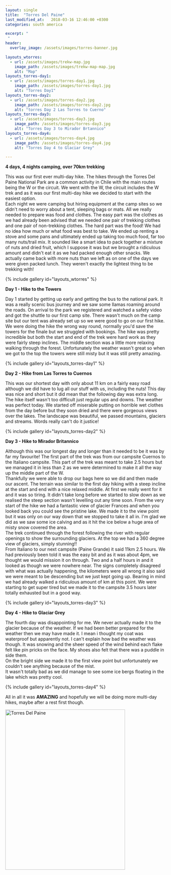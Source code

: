 ```yaml
---
layout: single
title:  "Torres Del Paine"
last_modified_at:   2018-03-16 12:46:00 +0300
categories: south america

excerpt: "
 "
header:
  overlay_image: /assets/images/torres-banner.jpg

layouts_wtorres:
  - url: /assets/images/trekw-map.jpg
    image_path: /assets/images/trekw-map-map.jpg
    alt: "Map"
layouts_torres-day1:
  - url: /assets/images/torres-day1.jpg
    image_path: /assets/images/torres-day1.jpg
    alt: "Torres Day1"
layouts_torres-day2:
  - url: /assets/images/torres-day2.jpg
    image_path: /assets/images/torres-day2.jpg
    alt: "torres Day 2 Las Torres to Cuerno"
layouts_torres-day3:
  - url: /assets/images/torres-day3.jpg
    image_path: /assets/images/torres-day3.jpg
    alt: "Torres Day 3 to Mirador Brtannico"
layouts_torres-day4:
  - url: /assets/images/torres-day4.jpg
    image_path: /assets/images/torres-day4.jpg
    alt: "Torres Day 4 to Glaciar Grey"

---
```


**4 days, 4 nights camping, over 70km trekking**

This was our first ever multi-day hike. The hikes through the Torres Del Paine National Park are a common activity in Chile with the main routes being the W or the circuit. We went with the W, the circuit includes the W trek and as it was our first multi-day hike we decided to start with the easiest option.  
Each night we were camping but hiring equipment at the camp sites so we didn't need to worry about a tent, sleeping bags or mats. All we really needed to prepare was food and clothes. The easy part was the clothes as we had already been advised that we needed one pair of trekking clothes and one pair of non-trekking clothes. The hard part was the food! We had no idea how much or what food was best to take. We ended up renting a stove and some pans and ultimately ended up taking too much food, far too many nuts/trail mix. It sounded like a smart idea to pack together a mixture of nuts and dried fruit, which I suppose it was but we brought a ridiculous amount and didn't eat it as we had packed enough other snacks. We actually came back with more nuts than we left as on one of the days we were given packed lunch. They weren't exactly the lightest thing to be trekking with!

{% include gallery id="layouts_wtorres" %}


**Day 1 - Hike to the Towers**

Day 1 started by getting up early and getting the bus to the national park. It was a really scenic bus journey and we saw some llamas roaming around the roads. On arrival to the park we registered and watched a safety video and got the shuttle to our first camp site. There wasn't much on the camp site but our tent was already set up so we were good to go on our first hike.  
We were doing the hike the wrong way round, normally you'd save the towers for the finale but we struggled with bookings. The hike was pretty incredible but both the start and end of the trek were hard work as they were fairly steep inclines. The middle section was a little more relaxing walking through the forest. Unfortunately the weather wasn't great so when we got to the top the towers were still misty but it was still pretty amazing.

{% include gallery id="layouts_torres-day1" %}

**Day 2 - Hike from Las Torres to Cuernos**

This was our shortest day with only about 11 km on a fairly easy road although we did have to lug all our stuff with us, including the nuts! This day was nice and short but it did mean that the following day was extra long.  
The hike itself wasn't too difficult just regular ups and downs. The weather was perfect today. We started off miserable putting on horrible wet clothes from the day before but they soon dried and there were gorgeous views over the lakes. The landscape was beautiful, we passed mountains, glaciers and streams. Words really can't do it justice!

{% include gallery id="layouts_torres-day2" %}

**Day 3 - Hike to Mirador Britannico**

Although this was our longest day and longer than it needed to be it was by far my favourite! The first part of the trek was from our campsite Cuernos to the Italiano campsite. This part of the trek was meant to take 2.5 hours but we managed it in less than 2 as we were determined to make it all the way up the middle part of the W.  
Thankfully we were able to drop our bags here so we did and then made our ascent. The terrain was similar to the first day hiking with a steep incline at the start and end with a nice relaxed middle. At first we really went for it and it was so tiring. It didn't take long before we started to slow down as we realised the steep section wasn't levelling out any time soon. From the very start of the hike we had a fantastic view of glacier Frances and when you looked back you could see the pristine lake. We made it to the view point but it was only on our way down that we stopped to take it all in. I'm glad we did as we saw some ice calving and as it hit the ice below a huge area of misty snow covered the area.  
The trek continued through the forest following the river with regular openings to show the surrounding glaciers. At the top we had a 360 degree view of glaciers, simply stunning!!  
From Italiano to our next campsite (Paine Grande) it said 11km 2.5 hours. We had previously been told it was the easy bit and as it was about 4pm, we thought we would mission it on through. Two and a half hours in and it looked as though we were nowhere near. The signs completely disagreed with what was actually happening, the kilometers were all wrong it also said we were meant to be descending but we just kept going up. Bearing in mind we had already walked a ridiculous amount of km at this point. We were starting to get super tired but we made it to the campsite 3.5 hours later totally exhausted but in a good way.

{% include gallery id="layouts_torres-day3" %}

**Day 4 - Hike to Glaciar Grey**

The fourth day was disappointing for me. We never actually made it to the glacier because of the weather. If we had been better prepared for the weather then we may have made it. I mean i thought my coat was waterproof but apparently not. I can't explain how bad the weather was though. It was snowing and the sheer speed of the wind behind each flake felt like pin pricks on the face. My shoes also felt that there was a puddle in side them.  
On the bright side we made it to the first view point but unfortunately we couldn't see anything because of the mist.  
It wasn't totally bad as we did manage to see some ice bergs floating in the lake which was pretty cool.

{% include gallery id="layouts_torres-day4" %}

All in all it was **AMAZING** and hopefully we will be doing more multi-day hikes, maybe after a rest first though.

<a data-flickr-embed="true"  href="https://www.flickr.com/photos/141696511@N06/albums/72157694440465955" title="Torres Del Paine"><img src="https://farm5.staticflickr.com/4782/38975172750_0500026286.jpg" width="375" height="500" alt="Torres Del Paine"></a><script async src="//embedr.flickr.com/assets/client-code.js" charset="utf-8"></script>

